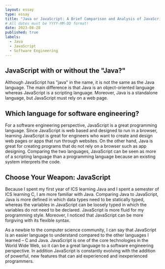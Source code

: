 ```yaml
---
layout: essay
type: essay
title: "Java or JavaScript: A Brief Comparison and Analysis of JavaScript"
# All dates must be YYYY-MM-DD format!
date: 2023-08-28
published: true
labels:
  - Java
  - JavaScript
  - Software Engineering
---
```


## JavaScript with or without the "Java?"
Although JavaScript has "java" in the name, it is not the same as the Java language. The main difference is that Java is an object-oriented language whereas JavaScript is a scripting language. Moreover, Java is a standalone language, but JavaScript must rely on a web page. 

## Which language for software engineering?
For a software engineering perspective, JavaScript is a great programming language. Since JavaScript is web based and designed to run in a browser, learning JavaScript is great for engineers who want to create and design web pages or apps that run through websites. On the other hand, Java is great for creating programs that do not rely on a browser such as app designing. Comparing the two languages, JavaScript can be seen as more of a scripting language than a programming language because an existing system interprets the code. 

## Choose Your Weapon: JavaScript
Because I spent my first year of ICS learning Java and I spent a semester of ICS learning C, I am more familiar with Java. Comparing Java to JavaScript, Java is more defined in which data types need to be statically typed, whereas the variables in JavaScript can be loosely typed in which the variables do not need to be declared. JavaScript is more fluid for my programming style. Moreover, I noticed that JavaScript can be more forgiving with its flexible syntax.

As a newbie to the computer science community, I can say that JavaScript is an easier language to understand compared to the other languages I learned – C and Java. JavaScript is one of the core technologies in the World Wide Web, so it can be a great language to a software engineering perspective. In addition JavaScript is constantly evolving with the addition of powerful, new features that can aid experienced and inexperienced programmers. 
